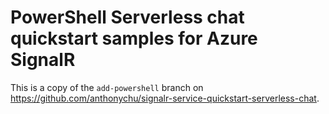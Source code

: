 # PowerShell Serverless chat quickstart samples for Azure SignalR

This is a copy of the `add-powershell` branch on https://github.com/anthonychu/signalr-service-quickstart-serverless-chat.
